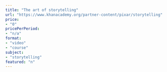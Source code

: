 ```yaml
---
title: "The art of storytelling"
url: "https://www.khanacademy.org/partner-content/pixar/storytelling"
price: 
- "0"
pricePerPeriod: 
- "n/a"
format: 
- "video"
- "course"
subject: 
- "storytelling"
featured: "n"
---
```

